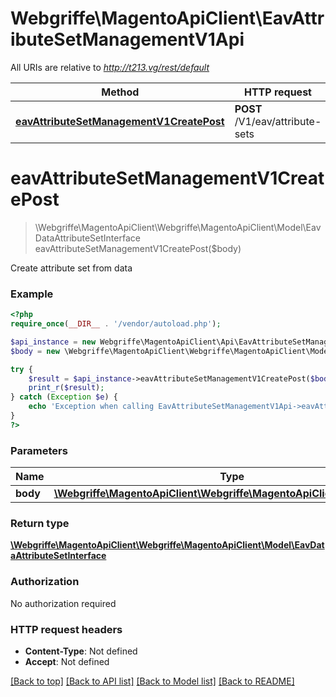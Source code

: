 # Webgriffe\MagentoApiClient\EavAttributeSetManagementV1Api

All URIs are relative to *http://t213.vg/rest/default*

Method | HTTP request | Description
------------- | ------------- | -------------
[**eavAttributeSetManagementV1CreatePost**](EavAttributeSetManagementV1Api.md#eavAttributeSetManagementV1CreatePost) | **POST** /V1/eav/attribute-sets | 


# **eavAttributeSetManagementV1CreatePost**
> \Webgriffe\MagentoApiClient\Webgriffe\MagentoApiClient\Model\EavDataAttributeSetInterface eavAttributeSetManagementV1CreatePost($body)



Create attribute set from data

### Example
```php
<?php
require_once(__DIR__ . '/vendor/autoload.php');

$api_instance = new Webgriffe\MagentoApiClient\Api\EavAttributeSetManagementV1Api();
$body = new \Webgriffe\MagentoApiClient\Webgriffe\MagentoApiClient\Model\Body1(); // \Webgriffe\MagentoApiClient\Webgriffe\MagentoApiClient\Model\Body1 | 

try {
    $result = $api_instance->eavAttributeSetManagementV1CreatePost($body);
    print_r($result);
} catch (Exception $e) {
    echo 'Exception when calling EavAttributeSetManagementV1Api->eavAttributeSetManagementV1CreatePost: ', $e->getMessage(), PHP_EOL;
}
?>
```

### Parameters

Name | Type | Description  | Notes
------------- | ------------- | ------------- | -------------
 **body** | [**\Webgriffe\MagentoApiClient\Webgriffe\MagentoApiClient\Model\Body1**](../Model/\Webgriffe\MagentoApiClient\Webgriffe\MagentoApiClient\Model\Body1.md)|  | [optional]

### Return type

[**\Webgriffe\MagentoApiClient\Webgriffe\MagentoApiClient\Model\EavDataAttributeSetInterface**](../Model/EavDataAttributeSetInterface.md)

### Authorization

No authorization required

### HTTP request headers

 - **Content-Type**: Not defined
 - **Accept**: Not defined

[[Back to top]](#) [[Back to API list]](../../README.md#documentation-for-api-endpoints) [[Back to Model list]](../../README.md#documentation-for-models) [[Back to README]](../../README.md)

